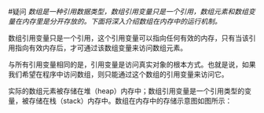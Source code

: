 #疑问 
*数组是一种引用数据类型，数组引用变量只是一个引用，数组元素和数组变量在内存里是分开存放的。下面将深入介绍数组在内存中的运行机制。*

数组引用变量只是一个引用，这个引用变量可以指向任何有效的内存，只有当该引用指向有效内存后，才可通过该数组变量来访问数组元素。

与所有引用变量相同的是，引用变量是访问真实对象的根本方式。也就是说，如果我们希望在程序中访问数组，则只能通过这个数组的引用变量来访问它。

实际的数组元素被存储在堆（heap）内存中；数组引用变量是一个引用类型的变量，被存储在栈（stack）内存中。数组在内存中的存储示意图如图所示：